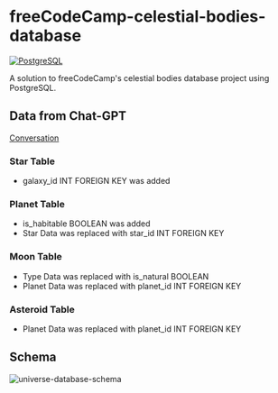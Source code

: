 # freeCodeCamp-celestial-bodies-database

[![PostgreSQL](https://img.shields.io/badge/PostgreSQL-12.9-336791)](https://www.postgresql.org)

A solution to freeCodeCamp's celestial bodies database project using PostgreSQL.

## Data from Chat-GPT

[Conversation](https://chat.openai.com/share/65def392-578b-441a-a2d4-076bad8e144d)

### Star Table

- galaxy_id INT FOREIGN KEY was added

### Planet Table

- is_habitable BOOLEAN was added
- Star Data was replaced with star_id INT FOREIGN KEY

### Moon Table

- Type Data was replaced with is_natural BOOLEAN
- Planet Data was replaced with planet_id INT FOREIGN KEY

### Asteroid Table

- Planet Data was replaced with planet_id INT FOREIGN KEY

## Schema

![universe-database-schema](https://github.com/not-josue/freeCodeCamp-celestial-bodies-database/assets/129870578/b90ba8bc-64f4-4e36-b0e2-bff1aecbe10f)



